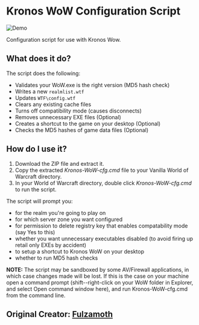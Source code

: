 # Kronos WoW Configuration Script


![Demo](https://i.imgur.com/dIy92WT.gif)


Configuration script for use with Kronos Wow.

## What does it do?
The script does the following:
* Validates your WoW.exe is the right version (MD5 hash check)
* Writes a new `realmlist.wtf`
* Updates `WTF\config.wtf`
* Clears any existing cache files
* Turns off compatibility mode (causes disconnects)
* Removes unnecessary EXE files (Optional)
* Creates a shortcut to the game on your desktop (Optional)
* Checks the MD5 hashes of game data files (Optional)

## How do I use it?
1. Download the ZIP file and extract it.
2. Copy the extracted *Kronos-WoW-cfg.cmd* file to your Vanilla World of Warcraft directory.
4. In your World of Warcraft directory, double click *Kronos-WoW-cfg.cmd* to run the script.

The script will prompt you:
* for the realm you're going to play on
* for which server zone you want configured
* for permission to delete registry key that enables compatability mode (say Yes to this)
* whether you want unnecessary executables disabled (to avoid firing up retail only EXEs by accident)
* to setup a shortcut to Kronos WoW on your desktop
* whether to run MD5 hash checks

**NOTE:** The script may be sandboxed by some AV/Firewall applications, in which case changes made will be lost. If this is the case on your machine open a command prompt (shift--right-click on your WoW folder in Explorer, and select Open command window here), and run Kronos-WoW-cfg.cmd from the command line. 

## Original Creator: [Fulzamoth](https://github.com/fulzamoth/Vanilla-WoW-cfg)
